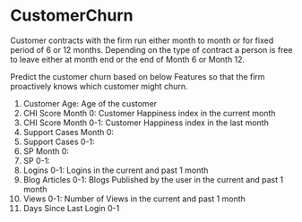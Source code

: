 # CustomerChurn
Customer contracts with the firm run either month to month or for fixed period of 6 or 12 months. Depending on the type of contract a person is free to leave either at month end or the end of Month 6 or Month 12.

Predict the customer churn based on below Features so that the firm proactively knows which customer might churn.
1) Customer Age: Age of the customer
2) CHI Score Month 0: Customer Happiness index in the current month
3) CHI Score Month 0-1: Customer Happiness index in the last month
4) Support Cases Month 0:
5) Support Cases 0-1:
6) SP Month 0:
7) SP 0-1:
8) Logins 0-1: Logins in the current and past 1 month
9) Blog Articles 0-1: Blogs Published by the user in the current and past 1 month 
10) Views 0-1: Number of Views in the current and past 1 month 
11) Days Since Last Login 0-1
